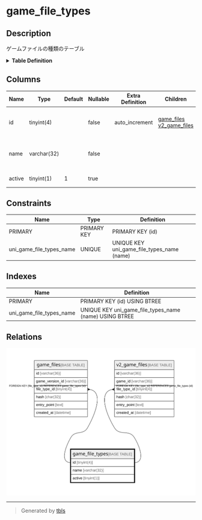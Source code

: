 # game_file_types

## Description

ゲームファイルの種類のテーブル

<details>
<summary><strong>Table Definition</strong></summary>

```sql
CREATE TABLE `game_file_types` (
  `id` tinyint(4) NOT NULL AUTO_INCREMENT,
  `name` varchar(32) NOT NULL,
  `active` tinyint(1) DEFAULT 1,
  PRIMARY KEY (`id`),
  UNIQUE KEY `uni_game_file_types_name` (`name`)
) ENGINE=InnoDB AUTO_INCREMENT=[Redacted by tbls] DEFAULT CHARSET=utf8mb4
```

</details>

## Columns

| Name | Type | Default | Nullable | Extra Definition | Children | Parents | Comment |
| ---- | ---- | ------- | -------- | ---------------- | -------- | ------- | ------- |
| id | tinyint(4) |  | false | auto_increment | [game_files](game_files.md) [v2_game_files](v2_game_files.md) |  | ゲームファイルの種類のUUID |
| name | varchar(32) |  | false |  |  |  | ゲームファイルの種類の名前 |
| active | tinyint(1) | 1 | true |  |  |  | 有効かどうか |

## Constraints

| Name | Type | Definition |
| ---- | ---- | ---------- |
| PRIMARY | PRIMARY KEY | PRIMARY KEY (id) |
| uni_game_file_types_name | UNIQUE | UNIQUE KEY uni_game_file_types_name (name) |

## Indexes

| Name | Definition |
| ---- | ---------- |
| PRIMARY | PRIMARY KEY (id) USING BTREE |
| uni_game_file_types_name | UNIQUE KEY uni_game_file_types_name (name) USING BTREE |

## Relations

![er](game_file_types.svg)

---

> Generated by [tbls](https://github.com/k1LoW/tbls)
